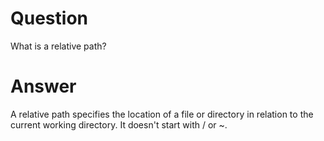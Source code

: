 # Question

What is a relative path?

# Answer

A relative path specifies the location of a file or directory in relation to the current working directory. It doesn't start with / or ~.
